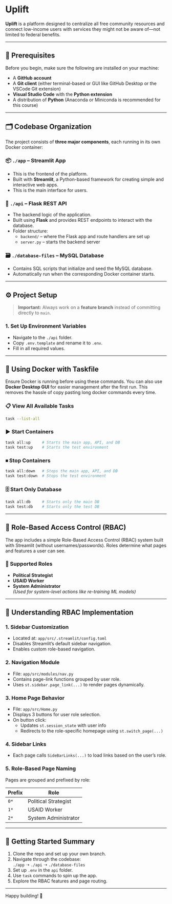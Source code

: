 # Uplift

**Uplift** is a platform designed to centralize all free community resources and connect low-income users with services they might not be aware of—not limited to federal benefits.

---

## 🚀 Prerequisites

Before you begin, make sure the following are installed on your machine:

- A **GitHub account**
- A **Git client** (either terminal-based or GUI like GitHub Desktop or the VSCode Git extension)
- **Visual Studio Code** with the **Python extension**
- A distribution of **Python** (Anaconda or Miniconda is recommended for this course)

---

## 🗂 Codebase Organization

The project consists of **three major components**, each running in its own Docker container:

### 📦 `./app` – Streamlit App

- This is the frontend of the platform.
- Built with **Streamlit**, a Python-based framework for creating simple and interactive web apps.
- This is the main interface for users.

### 🔧 `./api` – Flask REST API

- The backend logic of the application.
- Built using **Flask** and provides REST endpoints to interact with the database.
- Folder structure:
  - `backend/` – where the Flask app and route handlers are set up
  - `server.py` – starts the backend server

### 🗃 `./database-files` – MySQL Database

- Contains SQL scripts that initialize and seed the MySQL database.
- Automatically run when the corresponding Docker container starts.

---

## ⚙️ Project Setup

> **Important:** Always work on a **feature branch** instead of committing directly to `main`.

### 1. Set Up Environment Variables

- Navigate to the `./api` folder.
- Copy `.env.template` and rename it to `.env`.
- Fill in all required values.

---

## 🐳 Using Docker with Taskfile

Ensure Docker is running before using these commands. You can also use **Docker Desktop GUI** for easier management after the first run. This removes the hassle of copy pasting long docker commands every time.

### 📋 View All Available Tasks
```bash
task --list-all
```

### ▶️ Start Containers
```bash
task all:up     # Starts the main app, API, and DB
task test:up    # Starts the test environment
```

### ⏹ Stop Containers
```bash
task all:down   # Stops the main app, API, and DB
task test:down  # Stops the test environment
```

### 🗄 Start Only Database
```bash
task all:db     # Starts only the main DB
task test:db    # Starts only the test DB
```

---

## 🔐 Role-Based Access Control (RBAC)

The app includes a simple Role-Based Access Control (RBAC) system built with Streamlit (without usernames/passwords). Roles determine what pages and features a user can see.

### 👥 Supported Roles

- **Political Strategist**
- **USAID Worker**
- **System Administrator**  
  _(Used for system-level actions like re-training ML models)_

---

## 🧭 Understanding RBAC Implementation

### 1. Sidebar Customization
- Located at: `app/src/.streamlit/config.toml`
- Disables Streamlit’s default sidebar navigation.
- Enables custom role-based navigation.

### 2. Navigation Module
- File: `app/src/modules/nav.py`
- Contains page-link functions grouped by user role.
- Uses `st.sidebar.page_link(...)` to render pages dynamically.

### 3. Home Page Behavior
- File: `app/src/Home.py`
- Displays 3 buttons for user role selection.
- On button click:
  - Updates `st.session_state` with user info
  - Redirects to the role-specific homepage using `st.switch_page(...)`

### 4. Sidebar Links
- Each page calls `SideBarLinks(...)` to load links based on the user’s role.

### 5. Role-Based Page Naming
Pages are grouped and prefixed by role:

| Prefix | Role                |
|--------|---------------------|
| `0*`   | Political Strategist |
| `1*`   | USAID Worker         |
| `2*`   | System Administrator |

---

## 🧭 Getting Started Summary

1. Clone the repo and set up your own branch.
2. Navigate through the codebase:  
   `./app` ➝ `./api` ➝ `./database-files`
3. Set up `.env` in the `api` folder.
4. Use `task` commands to spin up the app.
5. Explore the RBAC features and page routing.

---

Happy building! 🚀
